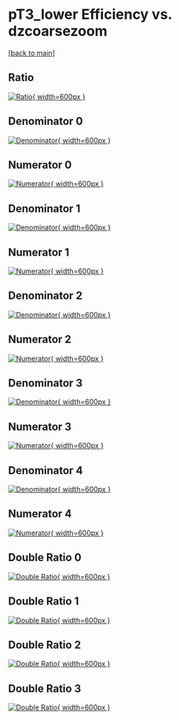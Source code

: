 # pT3_lower Efficiency vs. dzcoarsezoom

[[back to main](./)]



## Ratio

[![Ratio](../mtv/var/pT3_lower_vtr_211_-1_eff_dzcoarsezoom.png){ width=600px }](../mtv/var/pT3_lower_vtr_211_-1_eff_dzcoarsezoom.pdf)

## Denominator 0

[![Denominator](../mtv/den/pT3_lower_vtr_211_-1_eff_dzcoarsezoom_den0.png){ width=600px }](../mtv/den/pT3_lower_vtr_211_-1_eff_dzcoarsezoom_den0.pdf)

## Numerator 0

[![Numerator](../mtv/num/pT3_lower_vtr_211_-1_eff_dzcoarsezoom_num0.png){ width=600px }](../mtv/num/pT3_lower_vtr_211_-1_eff_dzcoarsezoom_num0.pdf)

## Denominator 1

[![Denominator](../mtv/den/pT3_lower_vtr_211_-1_eff_dzcoarsezoom_den1.png){ width=600px }](../mtv/den/pT3_lower_vtr_211_-1_eff_dzcoarsezoom_den1.pdf)

## Numerator 1

[![Numerator](../mtv/num/pT3_lower_vtr_211_-1_eff_dzcoarsezoom_num1.png){ width=600px }](../mtv/num/pT3_lower_vtr_211_-1_eff_dzcoarsezoom_num1.pdf)

## Denominator 2

[![Denominator](../mtv/den/pT3_lower_vtr_211_-1_eff_dzcoarsezoom_den2.png){ width=600px }](../mtv/den/pT3_lower_vtr_211_-1_eff_dzcoarsezoom_den2.pdf)

## Numerator 2

[![Numerator](../mtv/num/pT3_lower_vtr_211_-1_eff_dzcoarsezoom_num2.png){ width=600px }](../mtv/num/pT3_lower_vtr_211_-1_eff_dzcoarsezoom_num2.pdf)

## Denominator 3

[![Denominator](../mtv/den/pT3_lower_vtr_211_-1_eff_dzcoarsezoom_den3.png){ width=600px }](../mtv/den/pT3_lower_vtr_211_-1_eff_dzcoarsezoom_den3.pdf)

## Numerator 3

[![Numerator](../mtv/num/pT3_lower_vtr_211_-1_eff_dzcoarsezoom_num3.png){ width=600px }](../mtv/num/pT3_lower_vtr_211_-1_eff_dzcoarsezoom_num3.pdf)

## Denominator 4

[![Denominator](../mtv/den/pT3_lower_vtr_211_-1_eff_dzcoarsezoom_den4.png){ width=600px }](../mtv/den/pT3_lower_vtr_211_-1_eff_dzcoarsezoom_den4.pdf)

## Numerator 4

[![Numerator](../mtv/num/pT3_lower_vtr_211_-1_eff_dzcoarsezoom_num4.png){ width=600px }](../mtv/num/pT3_lower_vtr_211_-1_eff_dzcoarsezoom_num4.pdf)

## Double Ratio 0

[![Double Ratio](../mtv/ratio/pT3_lower_vtr_211_-1_eff_dzcoarsezoom_ratio0.png){ width=600px }](../mtv/ratio/pT3_lower_vtr_211_-1_eff_dzcoarsezoom_ratio0.pdf)

## Double Ratio 1

[![Double Ratio](../mtv/ratio/pT3_lower_vtr_211_-1_eff_dzcoarsezoom_ratio1.png){ width=600px }](../mtv/ratio/pT3_lower_vtr_211_-1_eff_dzcoarsezoom_ratio1.pdf)

## Double Ratio 2

[![Double Ratio](../mtv/ratio/pT3_lower_vtr_211_-1_eff_dzcoarsezoom_ratio2.png){ width=600px }](../mtv/ratio/pT3_lower_vtr_211_-1_eff_dzcoarsezoom_ratio2.pdf)

## Double Ratio 3

[![Double Ratio](../mtv/ratio/pT3_lower_vtr_211_-1_eff_dzcoarsezoom_ratio3.png){ width=600px }](../mtv/ratio/pT3_lower_vtr_211_-1_eff_dzcoarsezoom_ratio3.pdf)

